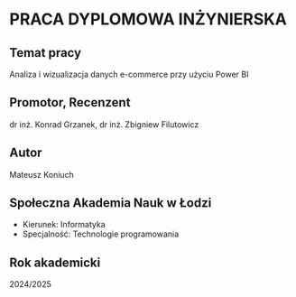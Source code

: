 # PRACA DYPLOMOWA INŻYNIERSKA

## Temat pracy

Analiza i wizualizacja danych e-commerce przy użyciu Power BI

## Promotor, Recenzent

dr inż. Konrad Grzanek, dr inż. Zbigniew Filutowicz

## Autor

Mateusz Koniuch

## Społeczna Akademia Nauk w Łodzi

- Kierunek: Informatyka
- Specjalność: Technologie programowania

## Rok akademicki

2024/2025
